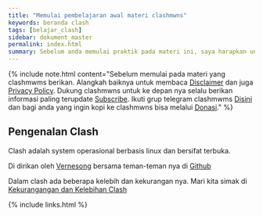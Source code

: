 ```yaml
---
title: "Memulai pembelajaran awal materi clashmwns"
keywords: beranda clash
tags: [belajar_clash]
sidebar: dokument_master
permalink: index.html
summary: Sebelum anda memulai praktik pada materi ini, saya harapkan untuk menyiapkan peralatan masing-masing dan juga ketersediaan koneksi internet serta sudah memiliki note++ di laptop atau anwritter free di android untuk alat editor.
---
```


{% include note.html content="Sebelum memulai pada materi yang clashmwms berikan. Alangkah baiknya untuk membaca <a alt='disclaimer clashmwns' href='https://www.clashmwns.com/disclaimer'>Disclaimer</a> dan juga <a alt='disclaimer clashmwns' href='https://www.clashmwns.com/privacy-policy'>Privacy Policy</a>. Dukung clashmwns untuk ke depan nya selalu berikan informasi paling terupdate <a alt='subscribe' href='https://youtube.com/@mwnsofficial'>Subscribe</a>. Ikuti grup telegram clashmwms <a alt='telegram' href='https://t.me/+MV1v5tLmOSI2ODU1'>Disini</a> dan bagi anda yang ingin kopi ke clashmwns bisa melalui <a alt='donasi' href='https://www.clashmwns.com/donate.html'>Donasi</a>." %}

## Pengenalan Clash

Clash adalah system operasional berbasis linux dan bersifat terbuka.

Di dirikan oleh [Vernesong](https://github.com/vernesong) bersama teman-teman nya di [Github](https://github.com)

Dalam clash ada beberapa kelebih dan kekurangan nya. Mari kita simak di <a alt='Kekurangangan dan Kelebihan Clash' href='https://www.clashmwns.com/dokument_kekurangan_dan_kelebihan.html'>Kekurangangan dan Kelebihan Clash</a>

{% include links.html %}

